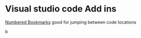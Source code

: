 
# Visual studio code Add ins

[Numbered Bookmarks](https://marketplace.visualstudio.com/items?itemName=alefragnani.numbered-bookmarks)
good for jumping between code locations

b